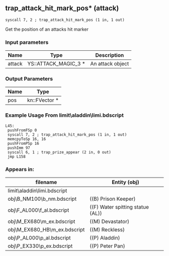 ## trap_attack_hit_mark_pos* (attack)

`syscall 7, 2 ; trap_attack_hit_mark_pos (1 in, 1 out)`

Get the position of an attacks hit marker

### Input parameters
| Name | Type | Description
|------|------|------------
| attack   | YS::ATTACK_MAGIC_3 *   | An attack object


### Output Parameters
| Name | Type
|------|-----
| pos   | kn::FVector *   
### Example Usage From limit\aladdin\limi.bdscript
```plaintext
L45:
 pushFromFSp 0
 syscall 7, 2 ; trap_attack_hit_mark_pos (1 in, 1 out)
 memcpyToSp 16, 16
 pushFromPSp 16
 pushImm 97
 syscall 6, 1 ; trap_prize_appear (2 in, 0 out)
 jmp L158
```


### Appears in:
| filename | Entity (obj)
|----------|-------------
| limit\aladdin\limi.bdscript       |           
| obj\B_NM100\b_nm.bdscript       | ((B) Prison Keeper)          
| obj\F_AL000\f_al.bdscript       | ((F) Water spitting statue (AL))          
| obj\M_EX680\m_ex.bdscript       | ((M) Devastator)          
| obj\M_EX680_HB\m_ex.bdscript       | ((M) Reckless)          
| obj\P_AL000\p_al.bdscript       | ((P) Aladdin)          
| obj\P_EX330\p_ex.bdscript       | ((P) Peter Pan)          



